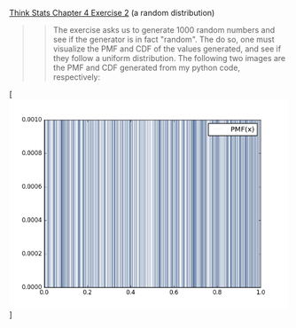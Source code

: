[Think Stats Chapter 4 Exercise 2](http://greenteapress.com/thinkstats2/html/thinkstats2005.html#toc41) (a random distribution)

>> The exercise asks us to generate 1000 random numbers and see if the generator is in fact "random". The do so, one must visualize the PMF and CDF of the values generated, and see if they follow a uniform distribution. The following two images are the PMF and CDF generated from my python code, respectively:

[<img src=img/chap04ex02PMF.png>]
